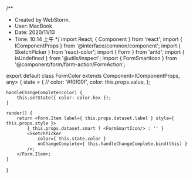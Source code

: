/** * Created by WebStorm. * User: MacBook * Date: 2020/11/13 * Time: 10:14 上午 */import React, { Component } from 'react';import { IComponentProps } from '@interface/common/component';import { SketchPicker } from 'react-color';import { Form } from 'antd';import { isUndefined } from '@utils/inspect';import { FormSmartIcon } from '@component/form/form-action/FormAction';export default class FormColor extends Component<IComponentProps, any> {    state = {        // color: '#f0f00f',        color: this.props.value,    };    handleChangeComplete(color) {        this.setState({ color: color.hex });    }    render() {        return <Form.Item label={ this.props.dataset.label } style={ this.props.style }>            { this.props.dataset.smart ? <FormSmartIcon/> : '' }            <SketchPicker                color={ this.state.color }                onChangeComplete={ this.handleChangeComplete.bind(this) }            />;        </Form.Item>;    }}